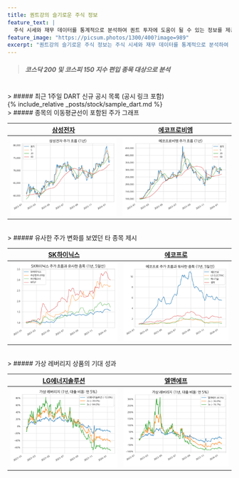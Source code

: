 ```yaml
---
title: 퀀트강의 슬기로운 주식 정보
feature_text: |
  주식 시세와 재무 데이터를 통계적으로 분석하여 퀀트 투자에 도움이 될 수 있는 정보를 제공합니다.
feature_image: "https://picsum.photos/1300/400?image=989"
excerpt: "퀀트강의 슬기로운 주식 정보는 주식 시세와 재무 데이터를 통계적으로 분석하여 퀀트 투자에 도움이 될 수 있는 정보를 제공합니다."
---
```


> ##### 코스닥 200 및 코스피 150 지수 편입 종목 대상으로 분석

<br>
> ##### 최근 1주일 DART 신규 공시 목록 (공시 링크 포함)
<br>
{% include_relative _posts/stock/sample_dart.md %}

<br>
> ##### 종목의 이동평균선이 포함된 주가 그래프

|**[삼성전자](/005930/#price)**|**[에코프로비엠](/247540/#price)**|
|------------------------|----------------------------|
|[![삼성전자](assets/images/stock/005930.png)](/005930/#price)|[![에코프로비엠](assets/images/stock/247540.png)](/247540/#price)|

<br>
> ##### 유사한 주가 변화를 보였던 타 종목 제시

|**[SK하이닉스](/000660/#corr)**|**[에코프로](/086520/#corr)**|
|------------------------|----------------------------|
|[![SK하이닉스](assets/images/stock/000660_corr.png)](/000660/#corr)|[![에코프로](assets/images/stock/086520_corr.png)](/086520/#corr)|

<br>
> ##### 가상 레버리지 상품의 기대 성과

|**[LG에너지솔루션](/373220/#2x)**|**[엘앤에프](/066970/#2x)**|
|------------------------|----------------------------|
|[![LG에너지솔루션](assets/images/stock/373220_2x.png)](/373220/#2x)|[![엘앤에프](assets/images/stock/066970_2x.png)](/066970/#2x)|

